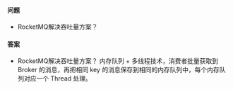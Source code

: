 #### 问题

+ RocketMQ解决吞吐量方案？


#### 答案

+ RocketMQ解决吞吐量方案？
内存队列 + 多线程技术，消费者批量获取到 Broker 的消息，再把相同 key 的消息保存到相同的内存队列中，每个内存队列对应一个 Thread 处理。